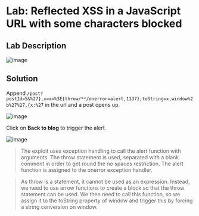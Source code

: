 # Lab: Reflected XSS in a JavaScript URL with some characters blocked

## Lab Description

![image](https://github.com/KVNuhman/Web-Security-Lab/assets/46161259/024752c0-a296-40ba-b679-ca974e91b2e2)

## Solution

Append `/post?postId=5&%27},x=x=%3E{throw/**/onerror=alert,1337},toString=x,window%2b%27%27,{x:%27` in the url and a post opens up.

![image](https://github.com/KVNuhman/Web-Security-Lab/assets/46161259/19678074-5b63-4c50-8fa1-1ece028dfb8e)

Click on **Back to blog** to trigger the alert.

![image](https://github.com/KVNuhman/Web-Security-Lab/assets/46161259/7c087cf8-43a4-4806-a178-e28238eb5c33)

> The exploit uses exception handling to call the alert function with arguments. The throw statement is used, separated with a blank comment in order to get round the no spaces restriction. The alert function is assigned to the onerror exception handler.

> As throw is a statement, it cannot be used as an expression. Instead, we need to use arrow functions to create a block so that the throw statement can be used. We then need to call this function, so we assign it to the toString property of window and trigger this by forcing a string conversion on window.
